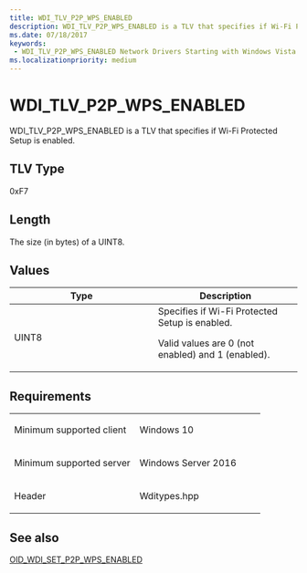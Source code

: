 ```yaml
---
title: WDI_TLV_P2P_WPS_ENABLED
description: WDI_TLV_P2P_WPS_ENABLED is a TLV that specifies if Wi-Fi Protected Setup is enabled.
ms.date: 07/18/2017
keywords:
 - WDI_TLV_P2P_WPS_ENABLED Network Drivers Starting with Windows Vista
ms.localizationpriority: medium
---
```


# WDI\_TLV\_P2P\_WPS\_ENABLED


WDI\_TLV\_P2P\_WPS\_ENABLED is a TLV that specifies if Wi-Fi Protected Setup is enabled.

## TLV Type


0xF7

## Length


The size (in bytes) of a UINT8.

## Values


<table>
<colgroup>
<col width="50%" />
<col width="50%" />
</colgroup>
<thead>
<tr class="header">
<th>Type</th>
<th>Description</th>
</tr>
</thead>
<tbody>
<tr class="odd">
<td>UINT8</td>
<td>Specifies if Wi-Fi Protected Setup is enabled.
<p>Valid values are 0 (not enabled) and 1 (enabled).</p></td>
</tr>
</tbody>
</table>

 

Requirements
------------

<table>
<colgroup>
<col width="50%" />
<col width="50%" />
</colgroup>
<tbody>
<tr class="odd">
<td><p>Minimum supported client</p></td>
<td><p>Windows 10</p></td>
</tr>
<tr class="even">
<td><p>Minimum supported server</p></td>
<td><p>Windows Server 2016</p></td>
</tr>
<tr class="odd">
<td><p>Header</p></td>
<td>Wditypes.hpp</td>
</tr>
</tbody>
</table>

## See also


[OID\_WDI\_SET\_P2P\_WPS\_ENABLED](./oid-wdi-set-p2p-wps-enabled.md)

 

